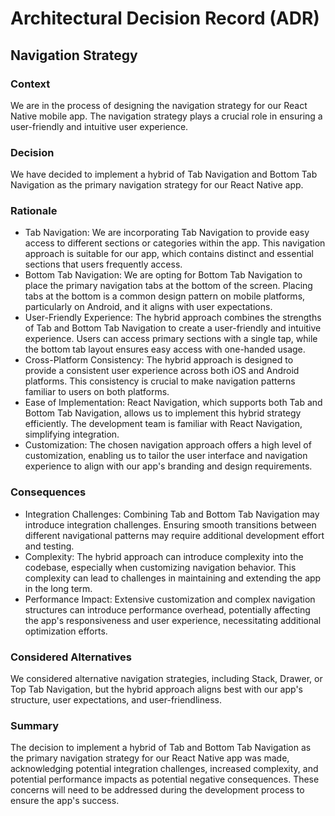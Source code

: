 # Architectural Decision Record (ADR)
## Navigation Strategy

### Context
We are in the process of designing the navigation strategy for our React Native mobile app. The navigation strategy plays a crucial role in ensuring a user-friendly and intuitive user experience.

### Decision
We have decided to implement a hybrid of Tab Navigation and Bottom Tab Navigation as the primary navigation strategy for our React Native app.

### Rationale
* Tab Navigation: We are incorporating Tab Navigation to provide easy access to different sections or categories within the app. This navigation approach is suitable for our app, which contains distinct and essential sections that users frequently access.
* Bottom Tab Navigation: We are opting for Bottom Tab Navigation to place the primary navigation tabs at the bottom of the screen. Placing tabs at the bottom is a common design pattern on mobile platforms, particularly on Android, and it aligns with user expectations.
* User-Friendly Experience: The hybrid approach combines the strengths of Tab and Bottom Tab Navigation to create a user-friendly and intuitive experience. Users can access primary sections with a single tap, while the bottom tab layout ensures easy access with one-handed usage.
* Cross-Platform Consistency: The hybrid approach is designed to provide a consistent user experience across both iOS and Android platforms. This consistency is crucial to make navigation patterns familiar to users on both platforms.
* Ease of Implementation: React Navigation, which supports both Tab and Bottom Tab Navigation, allows us to implement this hybrid strategy efficiently. The development team is familiar with React Navigation, simplifying integration.
* Customization: The chosen navigation approach offers a high level of customization, enabling us to tailor the user interface and navigation experience to align with our app's branding and design requirements.

### Consequences
* Integration Challenges: Combining Tab and Bottom Tab Navigation may introduce integration challenges. Ensuring smooth transitions between different navigational patterns may require additional development effort and testing.
* Complexity: The hybrid approach can introduce complexity into the codebase, especially when customizing navigation behavior. This complexity can lead to challenges in maintaining and extending the app in the long term.
* Performance Impact: Extensive customization and complex navigation structures can introduce performance overhead, potentially affecting the app's responsiveness and user experience, necessitating additional optimization efforts.

### Considered Alternatives
We considered alternative navigation strategies, including Stack, Drawer, or Top Tab Navigation, but the hybrid approach aligns best with our app's structure, user expectations, and user-friendliness.

### Summary
The decision to implement a hybrid of Tab and Bottom Tab Navigation as the primary navigation strategy for our React Native app was made, acknowledging potential integration challenges, increased complexity, and potential performance impacts as potential negative consequences. These concerns will need to be addressed during the development process to ensure the app's success.